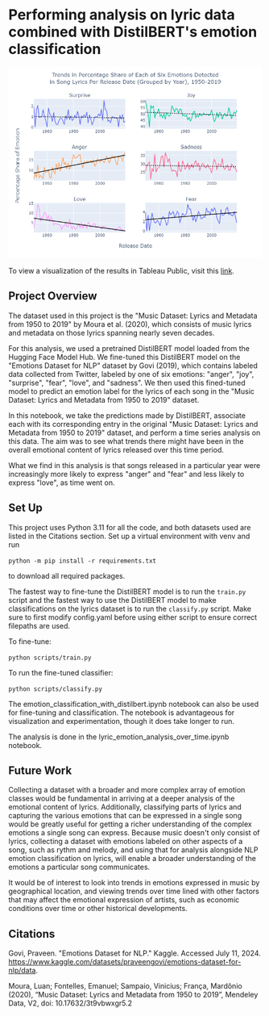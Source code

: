 # Performing analysis on lyric data combined with DistilBERT's emotion classification

![Graph visualization of analysis results](analysis_results.png)

To view a visualization of the results in Tableau Public, visit this [link](https://public.tableau.com/views/TrendsinPercentageShareofEachofSixEmotionsDetectedinSongLyricsPerReleaseDateGroupedbyYear1950-2019/PercentageShareofEachEmotionOverTime?:language=en-US&:sid=&:redirect=auth&:display_count=n&:origin=viz_share_link).

## Project Overview 

The dataset used in this project is the "Music Dataset: Lyrics and Metadata from 1950 to 2019" by Moura et al. (2020), which consists of music lyrics and metadata on those lyrics spanning nearly seven decades.

For this analysis, we used a pretrained DistilBERT model loaded from the Hugging Face Model Hub. We fine-tuned this DistilBERT model on the "Emotions Dataset for NLP" dataset by Govi (2019), which contains labeled data collected from Twitter, labeled by one of six emotions: "anger", "joy", "surprise", "fear", "love", and "sadness". We then used this fined-tuned model to predict an emotion label for the lyrics of each song in the "Music Dataset: Lyrics and Metadata from 1950 to 2019" dataset.

In this notebook, we take the predictions made by DistilBERT, associate each with its corresponding entry in the original "Music Dataset: Lyrics and Metadata from 1950 to 2019" dataset, and perform a time series analysis on this data. The aim was to see what trends there might have been in the overall emotional content of lyrics released over this time period. 

What we find in this analysis is that songs released in a particular year were increasingly more likely to express "anger" and "fear" and less likely to express "love", as time went on. 


## Set Up

This project uses Python 3.11 for all the code, and both datasets used are listed in the Citations section. Set up a virtual environment with venv and run 

`python -m pip install -r requirements.txt` 

to download all required packages. 

The fastest way to fine-tune the DistilBERT model is to run the `train.py` script and the fastest way to use the DistilBERT model to make classifications on the lyrics dataset is to run the `classify.py` script. Make sure to first modify config.yaml before using either script to ensure correct filepaths are used. 

To fine-tune:

`python scripts/train.py`

To run the fine-tuned classifier:

`python scripts/classify.py`

The emotion_classification_with_distilbert.ipynb notebook can also be used for fine-tuning and classification. The notebook is advantageous for visualization and experimentation, though it does take longer to run. 

The analysis is done in the lyric_emotion_analysis_over_time.ipynb notebook. 

## Future Work

Collecting a dataset with a broader and more complex array of emotion classes would be fundamental in arriving at a deeper analysis of the emotional content of lyrics. Additionally, classifying parts of lyrics and capturing the various emotions that can be expressed in a single song would be greatly useful for getting a richer understanding of the complex emotions a single song can express. Because music doesn't only consist of lyrics, collecting a dataset with emotions labeled on other aspects of a song, such as rythm and melody, and using that for analysis alongside NLP emotion classification on lyrics, will enable a broader understanding of the emotions a particular song communicates.    

It would be of interest to look into trends in emotions expressed in music by geographical location, and viewing trends over time lined with other factors that may affect the emotional expression of artists, such as economic conditions over time or other historical developments. 


## Citations

Govi, Praveen. "Emotions Dataset for NLP." Kaggle. Accessed July 11, 2024. https://www.kaggle.com/datasets/praveengovi/emotions-dataset-for-nlp/data.

Moura, Luan; Fontelles, Emanuel; Sampaio, Vinicius; França, Mardônio (2020), “Music Dataset: Lyrics and Metadata from 1950 to 2019”, Mendeley Data, V2, doi: 10.17632/3t9vbwxgr5.2





